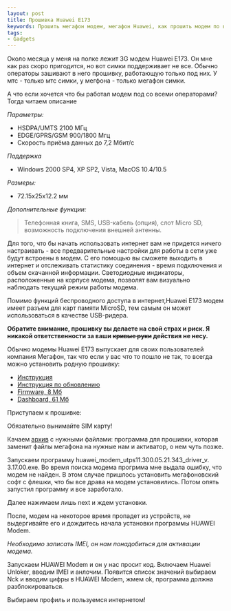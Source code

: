 ```yaml
---
layout: post
title: Прошивка Huawei E173
keywords: Прошить мегафон модем, мегафон Huawei, как прошить модем по все симки, прошить модем
tags:
- Gadgets
---
```


Около месяца у меня на полке лежит 3G модем Huawei E173. Он мне как раз скоро пригодится, но вот симки поддерживает не все. Обычно операторы зашивают в него прошивку, работающую только под них. У мтс - только мтс симки, у мегфона - только мегафон симки.

А что если хочется что бы работал модем под со всеми операторами? Тогда читаем описание

*Параметры:*

- HSDPA/UMTS 2100 МГц
- EDGE/GPRS/GSM 900/1800 Мгц
- Скорость приёма данных до 7,2 Мбит/с

*Поддержка*

- Windows 2000 SP4, XP SP2, Vista, MacOS 10.4/10.5

*Размеры:*

- 72.15х25х12.2 мм

*Дополнительные функции:*

>Телефонная книга, SMS, USB-кабель (опция), слот Micro SD, возможность подключения внешней антенны.

Для того, что бы начать использовать интернет вам не придется ничего настраивать - все предварительные настройки для работы в сети уже будут встроены в модем. С его помощью вы сможете выходить в интернет и отслеживать статистику соединения - время подключения и объем скачанной информации. Светодиодные индикаторы, расположенные на корпусе модема, позволят вам визуально наблюдать текущий режим работы модема.

Помимо функций беспроводного доступа в интернет,Huawei E173 модем имеет разъем для карт памяти MicroSD, тем самым он может использоваться в качестве USB-ридера.

<strong>Обратите внимание, прошивку вы делаете на свой страх и риск. Я никакой ответственности за ваши <del datetime="2011-06-19T11:48:01+00:00">кривые руки</del> действия не несу.</strong>

Обычно модемы Huawei E173 выпускает для своих пользователей компания Мегафон, так что если у вас что то пошло не так, то всегда можно установить родную прошивку:

- [Инструкция](http://goo.gl/iySzLE)
- [Инструкция по обновлению](http://goo.gl/DrsJDs)
- [Firmware, 8 Мб](http://goo.gl/9u6bQR)
- [Dashboard, 61 Мб](http://goo.gl/LR3CtC)

Приступаем к прошивке:

Обязательно вынимайте SIM карту!

Качаем [архив](http://yadi.sk/d/0WGXeEYcDRLo "Прошивка модема Huawei E173") с нужными файлами: программа для прошивки, которая заменит файлы мегафона на нужные нам и активатор, о нем чуть позже.

Запускаем программу <span class="file">huawei_modem_utps11.300.05.21.343_driver_v. 3.17.00.exe</span>. Во время поиска модема прогрмма мне выдала ошибку, что модем не найден. В этом случае пришлось установить мегафоновский софт с флешки, что бы все драва на модем установились. Потом опять запустил программу и все заработало.

Далее нажимаем лишь next и ждем установки.

После, модем на некоторое время пропадет из устройств, не выдергивайте его и дождитесь начала установки программы HUAWEI Modem.  

_Необходимо записать IMEI, он нам понадобиться для активации модема._

Запускаем HUAWEI Modem и он у нас просит код. Включаем Huawei Unloker, вводим IMEI и анлочим. Появится список значений выбираем Nck и вводим цифры в HUAWEI Modem, жмем ok, программа должна разблокироваться.

Выбираем профиль и пользуемся интернетом!

<img class="aligncenter" src="{{ site.url }}/upload/article/2011/06/20/screen_00.jpg" alt="" border="0" />

